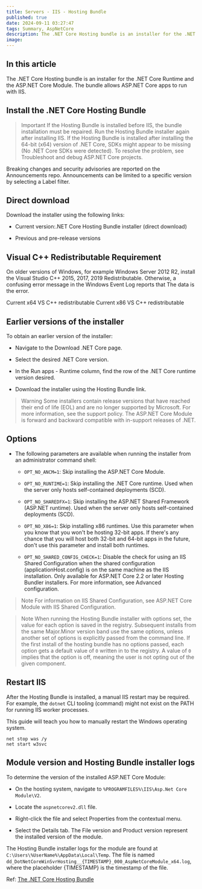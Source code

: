 ```yaml
---
title: Servers - IIS - Hosting Bundle
published: true
date: 2024-09-11 03:27:47
tags: Summary, AspNetCore
description: The .NET Core Hosting bundle is an installer for the .NET Core Runtime and the ASP.NET Core Module. The bundle allows ASP.NET Core apps to run with IIS.
image:
---
```


## In this article

The .NET Core Hosting bundle is an installer for the .NET Core Runtime and the ASP.NET Core Module. The bundle allows ASP.NET Core apps to run with IIS.

## Install the .NET Core Hosting Bundle

> Important
If the Hosting Bundle is installed before IIS, the bundle installation must be repaired. Run the Hosting Bundle installer again after installing IIS.
If the Hosting Bundle is installed after installing the 64-bit (x64) version of .NET Core, SDKs might appear to be missing (No .NET Core SDKs were detected). To resolve the problem, see Troubleshoot and debug ASP.NET Core projects.

Breaking changes and security advisories are reported on the Announcements repo. Announcements can be limited to a specific version by selecting a Label filter.

## Direct download

Download the installer using the following links:

- Current version:.NET Core Hosting Bundle installer (direct download)

- Previous and pre-release versions

## Visual C++ Redistributable Requirement

On older versions of Windows, for example Windows Server 2012 R2, install the Visual Studio C++ 2015, 2017, 2019 Redistributable. Otherwise, a confusing error message in the Windows Event Log reports that The data is the error.

Current x64 VS C++ redistributable
Current x86 VS C++ redistributable

## Earlier versions of the installer

To obtain an earlier version of the installer:

- Navigate to the Download .NET Core page.

- Select the desired .NET Core version.

- In the Run apps - Runtime column, find the row of the .NET Core runtime version desired.

- Download the installer using the Hosting Bundle link.

> Warning
Some installers contain release versions that have reached their end of life (EOL) and are no longer supported by Microsoft. For more information, see the support policy.
The ASP.NET Core Module is forward and backward compatible with in-support releases of .NET.

## Options

- The following parameters are available when running the installer from an administrator command shell:

  - ```OPT_NO_ANCM=1```: Skip installing the ASP.NET Core Module.

  - ```OPT_NO_RUNTIME=1```: Skip installing the .NET Core runtime. Used when the server only hosts self-contained deployments (SCD).

  - ```OPT_NO_SHAREDFX=1```: Skip installing the ASP.NET Shared Framework (ASP.NET runtime). Used when the server only hosts self-contained deployments (SCD).

  - ```OPT_NO_X86=1```: Skip installing x86 runtimes. Use this parameter when you know that you won't be hosting 32-bit apps. If there's any chance that you will host both 32-bit and 64-bit apps in the future, don't use this parameter and install both runtimes.

  - ```OPT_NO_SHARED_CONFIG_CHECK=1```: Disable the check for using an IIS Shared Configuration when the shared configuration (applicationHost.config) is on the same machine as the IIS installation. Only available for ASP.NET Core 2.2 or later Hosting Bundler installers. For more information, see Advanced configuration.

> Note
For information on IIS Shared Configuration, see ASP.NET Core Module with IIS Shared Configuration.

> Note
When running the Hosting Bundle installer with options set, the value for each option is saved in the registry. Subsequent installs from the same Major.Minor version band use the same options, unless another set of options is explicitly passed from the command line. If the first install of the hosting bundle has no options passed, each option gets a default value of ```0``` written in to the registry. A value of ```0``` implies that the option is off, meaning the user is not opting out of the given component.

## Restart IIS

After the Hosting Bundle is installed, a manual IIS restart may be required. For example, the ```dotnet``` CLI tooling (command) might not exist on the PATH for running IIS worker processes.

This guide will teach you how to manually restart the Windows operating system.

```console
net stop was /y
net start w3svc
```

## Module version and Hosting Bundle installer logs

To determine the version of the installed ASP.NET Core Module:

- On the hosting system, navigate to ```%PROGRAMFILES%\IIS\Asp.Net Core Module\V2```.

- Locate the ```aspnetcorev2.dll``` file.

- Right-click the file and select Properties from the contextual menu.

- Select the Details tab. The File version and Product version represent the installed version of the module.

The Hosting Bundle installer logs for the module are found at ```C:\Users\%UserName%\AppData\Local\Temp```. The file is named ```dd_DotNetCoreWinSvrHosting__{TIMESTAMP}_000_AspNetCoreModule_x64.log```, where the placeholder {TIMESTAMP} is the timestamp of the file.

Ref: [The .NET Core Hosting Bundle](https://learn.microsoft.com/en-us/aspnet/core/host-and-deploy/iis/hosting-bundle?view=aspnetcore-8.0)